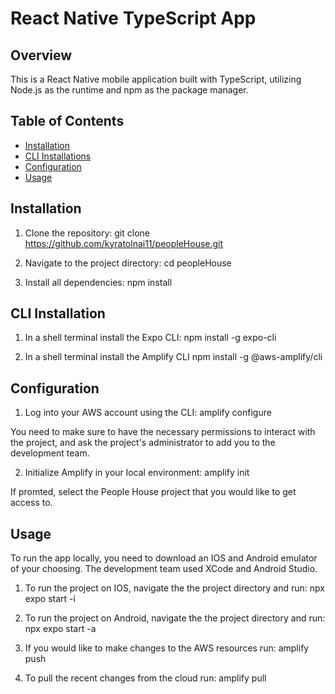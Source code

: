 # React Native TypeScript App

## Overview

This is a React Native mobile application built with TypeScript, utilizing Node.js as the runtime and npm as the package manager.

## Table of Contents

- [Installation](#installation)
- [CLI Installations](#cli-installations)
- [Configuration](#configuration)
- [Usage](#usage)

## Installation

1. Clone the repository:
   git clone https://github.com/kyratolnai11/peopleHouse.git

2. Navigate to the project directory:
   cd peopleHouse

3. Install all dependencies:
   npm install

## CLI Installation

1. In a shell terminal install the Expo CLI:
   npm install -g expo-cli

2. In a shell terminal install the Amplify CLI
   npm install -g @aws-amplify/cli

## Configuration

1. Log into your AWS account using the CLI:
   amplify configure

You need to make sure to have the necessary permissions to interact with the project, and ask the project's administrator to add you to the development team.

2. Initialize Amplify in your local environment:
   amplify init

If promted, select the People House project that you would like to get access to.

## Usage

To run the app locally, you need to download an IOS and Android emulator of your choosing. The development team used XCode and Android Studio.

1. To run the project on IOS, navigate the the project directory and run:
   npx expo start -i

2. To run the project on Android, navigate the the project directory and run:
   npx expo start -a

3. If you would like to make changes to the AWS resources run:
   amplify push

4. To pull the recent changes from the cloud run:
   amplify pull
